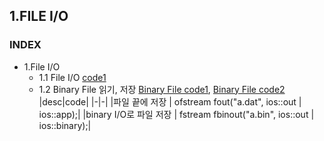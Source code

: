 ## 1.FILE I/O
### INDEX
* 1.File I/O
    * 1.1 File I/O [code1](https://github.com/csbyun-data/CPP-Pro/blob/main/chap03/File/File_IO1.cpp)
    * 1.2 Binary File 읽기, 저장  [Binary File code1](https://github.com/csbyun-data/CPP-Pro/blob/main/chap03/File/Binary_File1.cpp), [Binary File code2](https://github.com/csbyun-data/CPP-Pro/blob/main/chap03/File/Binary_File2.cpp)
      |desc|code|
      |-|-|
      |파일 끝에 저장 | ofstream fout("a.dat", ios::out | ios::app);|
      |binary I/O로 파일 저장 | fstream fbinout("a.bin", ios::out | ios::binary);|
